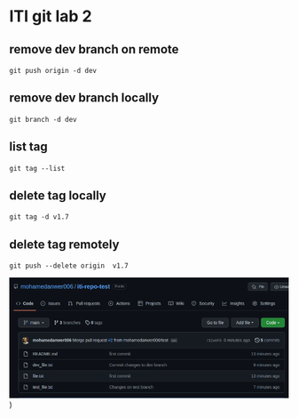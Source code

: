 # ITI git lab 2

## remove dev branch on remote

```
git push origin -d dev
```

## remove dev branch locally

```
git branch -d dev
```

## list tag

```
git tag --list
```

## delete tag locally

```
git tag -d v1.7
```

## delete tag remotely

```
git push --delete origin  v1.7
```



![alt](assets/im.png))